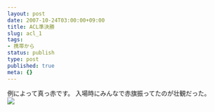 ```yaml
---
layout: post
date: 2007-10-24T03:00:00+09:00
title: ACL準決勝
slug: acl_1
tags:
- 携帯から
status: publish
type: post
published: true
meta: {}
---
```

<div class="caption">例によって真っ赤です。
入場時にみんなで赤旗振ってたのが壮観だった。</div>
<div class="photo"><img src="/images/uploads/blog-photo-1193225284.92-0.jpg" /></div>
